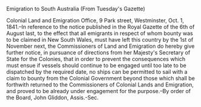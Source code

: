   Emigration to South Australia (From Tuesday's Gazette)  Colonial Land and Emigration Office, 9 Park street, Westminster, Oct. 1, 1841.–In reference to the notice published in the Royal Gazette of the 6th of August last, to the effect that all emigrants in respect of whom bounty was to be claimed in New South Wales, must have left this country by the 1st of November next, the Commissioners of Land and Emigration do hereby give further notice, in pursuance of directions from her Majesty's Secretary of State for the Colonies, that in order to prevent the consequences which must ensue if vessels should continue to be engaged until too late to be dispatched by the required date, no ships can be permitted to sail with a claim to bounty from the Colonial Government beyond those which shall be forthwith returned to the Commissioners of Colonial Lands and Emigration, and proved to be already under engagement for the purpose.–By order of the Board, John Gliddon, Assis.-Sec.  